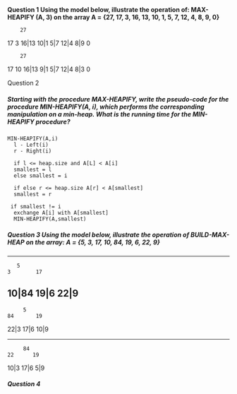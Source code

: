 <strong>
Question 1
Using the model below, illustrate the operation of: MAX-HEAPIFY (A, 3) on the array A = {27, 17, 3, 16, 13, 10, 1, 5, 7, 12, 4, 8, 9, 0}
</strong>

        27
  17          3
 16|13      10|1
5|7  12|4   8|9   0

     
        27
   17         10
 16|13        9|1 
5|7  12|4    8|3  0

Question 2 
<h5>
Starting with the procedure MAX-HEAPIFY, write the pseudo-code for the procedure MIN-HEAPIFY(A, i), 
which performs the corresponding manipulation on a min-heap. What is the running time for the MIN-HEAPIFY procedure?
</h5>


``` 
MIN-HEAPIFY(A,i)
  l - Left(i)
  r - Right(i)
  
  if l <= heap.size and A[L] < A[i]
  smallest = l
  else smallest = i
  
  if else r <= heap.size A[r] < A[smallest]
  smallest = r
 
 if smallest != i
  exchange A[i] with A[smallest]
  MIN-HEAPIFY(A,smallest)
  ```
 
 <h5>
 Question 3
 Using the model below, illustrate the operation of BUILD-MAX-HEAP on the array: A =  {5, 3, 17, 10, 84, 19, 6, 22, 9}
 </h5>

-------------------------
       5
    3        17
  10|84     19|6
22|9
--------------------------------

         5
    84       19
  22|3     17|6
10|9

----------------------------------
         84
    22      19
  10|3     17|6
5|9

<h5>
Question 4

